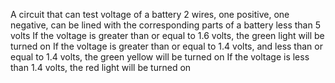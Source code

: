 A circuit that can test voltage of a battery
2 wires, one positive, one negative, can be lined with the corresponding parts of a battery less than 5 volts
If the voltage is greater than or equal to 1.6 volts, the green light will be turned on 
If the voltage is greater than or equal to 1.4 volts, and less than or equal to 1.4 volts, the green yellow will be turned on 
If the voltage is less than 1.4 volts, the red light will be turned on 
